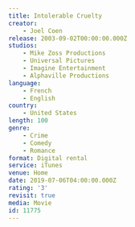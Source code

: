 ```yaml
---
title: Intolerable Cruelty
creator:
    - Joel Coen
release: 2003-09-02T00:00:00.000Z
studios:
    - Mike Zoss Productions
    - Universal Pictures
    - Imagine Entertainment
    - Alphaville Productions
language:
    - French
    - English
country:
    - United States
length: 100
genre:
    - Crime
    - Comedy
    - Romance
format: Digital rental
service: iTunes
venue: Home
date: 2019-07-06T04:00:00.000Z
rating: '3'
revisit: true
media: Movie
id: 11775
---
```



